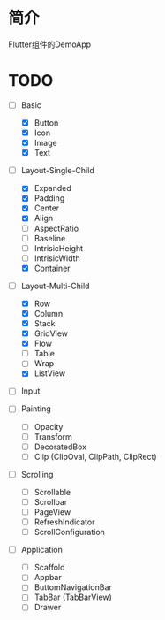 
# 简介

Flutter组件的DemoApp

# TODO

- [ ] Basic
  - [x] Button
  - [x] Icon
  - [x] Image
  - [x] Text

- [ ] Layout-Single-Child
  - [x] Expanded
  - [x] Padding
  - [x] Center
  - [x] Align
  - [ ] AspectRatio
  - [ ] Baseline
  - [ ] IntrisicHeight
  - [ ] IntrisicWidth
  - [x] Container
  
- [ ] Layout-Multi-Child
  - [x] Row
  - [x] Column
  - [x] Stack
  - [x] GridView
  - [x] Flow
  - [ ] Table
  - [ ] Wrap
  - [x] ListView

- [ ] Input

- [ ] Painting
  - [ ] Opacity
  - [ ] Transform
  - [ ] DecoratedBox
  - [ ] Clip (ClipOval, ClipPath, ClipRect)

- [ ] Scrolling
  - [ ] Scrollable
  - [ ] Scrollbar
  - [ ] PageView
  - [ ] RefreshIndicator
  - [ ] ScrollConfiguration

- [ ] Application
  - [ ] Scaffold
  - [ ] Appbar
  - [ ] ButtomNavigationBar
  - [ ] TabBar (TabBarView)
  - [ ] Drawer